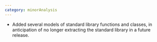 ```yaml
---
category: minorAnalysis
---
```

* Added several models of standard library functions and classes, in anticipation of no longer extracting the standard library in a future release.